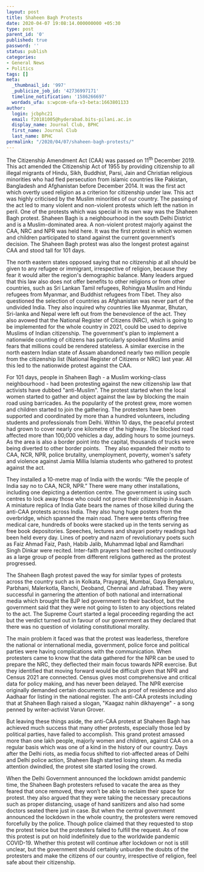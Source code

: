 ```yaml
---
layout: post
title: Shaheen Bagh Protests
date: 2020-04-07 19:08:14.000000000 +05:30
type: post
parent_id: '0'
published: true
password: ''
status: publish
categories:
- General News
- Politics
tags: []
meta:
  _thumbnail_id: '997'
  _publicize_job_id: '42736997171'
  timeline_notification: '1586266697'
  wordads_ufa: s:wpcom-ufa-v3-beta:1663801133
author:
  login: jcbphc21
  email: f20181005@hyderabad.bits-pilani.ac.in
  display_name: Journal Club, BPHC
  first_name: Journal Club
  last_name: BPHC
permalink: "/2020/04/07/shaheen-bagh-protests/"
---
```

<p><!-- wp:paragraph --></p>
<p>The Citizenship Amendment Act (CAA) was passed on 11<sup>th</sup> December 2019. This act amended the Citizenship Act of 1955 by providing citizenship to all illegal migrants of Hindu, Sikh, Buddhist, Parsi, Jain and Christian religious minorities who had fled persecution from islamic countries like Pakistan, Bangladesh and Afghanistan before December 2014. It was the first act which overtly used religion as a criterion for citizenship under law. This act was highly criticised by the Muslim minorities of our country. The passing of the act led to many violent and non-violent protests which left the nation in peril. One of the protests which was special in its own way was the Shaheen Bagh protest. Shaheen Bagh is a neighbourhood in the south Delhi District and is a Muslim-dominated area. A non-violent protest majorly against the CAA, NRC and NPR was held here. It was the first protest in which women and children participated to stand against the current government’s decision. The Shaheen Bagh protest was also the longest protest against CAA and stood tall for 101 days.</p>
<p><!-- /wp:paragraph --></p>
<p><!-- wp:paragraph --></p>
<p>The north eastern states opposed saying that no citizenship at all should be given to any refugee or immigrant, irrespective of religion, because they fear it would alter the region's demographic balance. Many leaders argued that this law also does not offer benefits to other religions or from other countries, such as Sri Lankan Tamil refugees, Rohingya Muslim and Hindu refugees from Myanmar, and Buddhist refugees from Tibet. They also questioned the selection of countries as Afghanistan was never part of the undivided India. They also inquired why countries like Myanmar, Bhutan, Sri-lanka and Nepal were left out from the benevolence of the act. They also avowed that the National Register of Citizens (NRC), which is going to be implemented for the whole country in 2021, could be used to deprive Muslims of Indian citizenship. The government's plan to implement a nationwide counting of citizens has particularly spooked Muslims amid fears that millions could be rendered stateless. A similar exercise in the north eastern Indian state of Assam abandoned nearly two million people from the citizenship list (National Register of Citizens or NRC) last year. All this led to the nationwide protest against the CAA.</p>
<p><!-- /wp:paragraph --></p>
<p><!-- wp:paragraph --></p>
<p>For 101 days, people in Shaheen Bagh - a Muslim working-class neighbourhood - had been protesting against the new citizenship law that activists have dubbed "anti-Muslim". The protest started when the local women started to gather and object against the law by blocking the main road using barricades. As the popularity of the protest grew, more women and children started to join the gathering. The protesters have been supported and coordinated by more than a hundred volunteers, including students and professionals from Delhi.&nbsp;Within 10 days, the peaceful protest had grown to cover nearly one kilometre of the highway. The blocked road affected more than 100,000 vehicles a day, adding hours to some journeys. As the area is also a border point into the capital, thousands of trucks were being diverted to other border points. &nbsp; They also expanded their motto to CAA, NCR, NPR, police brutality, unemployment, poverty, women's safety and violence against Jamia Millia Islamia students who gathered to protest against the act.</p>
<p><!-- /wp:paragraph --></p>
<p><!-- wp:paragraph --></p>
<p>They installed a 10-metre map of India with the words: “We the people of India say no to CAA, NCR, NPR.” There were many other installations, including one depicting a detention centre. The government is using such centres to lock away those who could not prove their citizenship in Assam. A miniature replica of India Gate bears the names of those killed during the anti-CAA protests across India. They also hung huge posters from the overbridge, which spanned the main road. There were tents offering free medical care, hundreds of books were stacked up in the tents serving as free book depositories. Speeches, lectures and shayari poetry readings had been held every day. Lines of poetry and nazm of revolutionary poets such as Faiz Ahmad Faiz, Pash, Habib Jalib, Muhammad Iqbal and Ramdhari Singh Dinkar were recited. Inter-faith prayers had been recited continuously as a large group of people from different religions gathered as the protest progressed.</p>
<p><!-- /wp:paragraph --></p>
<p><!-- wp:paragraph --></p>
<p>The Shaheen Bagh protest paved the way for similar types of protests across the country such as in Kolkata, Prayagraj, Mumbai, Gaya Bengaluru, Parbhani, Malerkotla, Ranchi, Deoband, Chennai and Jafrabad. They were successful in garnering the attention of both national and international media which brought the BJP led government to their backfoot, but the government said that they were not going to listen to any objections related to the act. The Supreme Court started a legal proceeding regarding the act but the verdict turned out in favour of our government as they declared that there was no question of violating constitutional morality.</p>
<p><!-- /wp:paragraph --></p>
<p><!-- wp:paragraph --></p>
<p>The main problem it faced was that the protest was leaderless, therefore the national or international media, government, police force and political parties were having complications with the communication. When protesters came to know that the data gathered for the NPR can be used to prepare the NRC, they deflected their main focus towards NPR exercise. But they identified that moving forward would be difficult given that NPR and Census 2021 are connected. Census gives most comprehensive and critical data for policy making, and has never been delayed. The NPR exercise originally demanded certain documents such as proof of residence and also Aadhaar for listing in the national register. The anti-CAA protests including that at Shaheen Bagh raised a slogan, "Kaagaz nahin dikhayenge" - a song penned by writer-activist Varun Grover.&nbsp;</p>
<p><!-- /wp:paragraph --></p>
<p><!-- wp:paragraph --></p>
<p>But leaving these things aside, the anti-CAA protest at Shaheen Bagh has achieved much success that many other protests, especially those led by political parties, have failed to accomplish. This grand protest amassed more than one lakh people, majorly women and children, against CAA on a regular basis which was one of a kind in the history of our country. Days after the Delhi riots, as media focus shifted to riot-affected areas of Delhi and Delhi police action, Shaheen Bagh started&nbsp;losing steam. As media attention dwindled, the protest site started losing the crowd.</p>
<p><!-- /wp:paragraph --></p>
<p><!-- wp:paragraph --></p>
<p>When the Delhi Government announced the lockdown amidst pandemic time, the Shaheen Bagh protesters refused to vacate the area as they feared that once removed, they won’t be able to reclaim their space for protest. they also argued that they were taking the necessary precautions such as proper distancing, usage of hand sanitizers and also had some doctors seated there just in case. But when the central government announced the lockdown in the whole country, the protesters were removed forcefully by the police. Though police claimed that they requested to stop the protest twice but the protesters failed to fulfill the request. As of now this protest is put on hold indefinitely due to the worldwide pandemic COVID-19. Whether this protest will continue after lockdown or not is still unclear, but the government should certainly unburden the doubts of the protesters and make the citizens of our country, irrespective of religion, feel safe about their citizenship.</p>
<p><!-- /wp:paragraph --></p>
